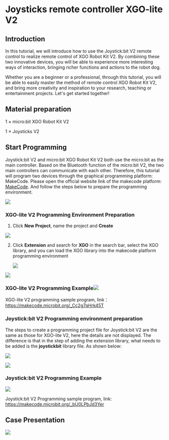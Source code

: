 ﻿---
sidebar_position: 1
sidebar_label: Joysticks remote controller XGO-lite V2
---

# Joysticks remote controller XGO-lite V2

## Introduction

In this tutorial, we will introduce how to use the Joystick:bit V2 remote control to realize remote control of XGO Robot Kit V2. By combining these two innovative devices, you will be able to experience more interesting ways of interaction, bringing richer functions and actions to the robot dog.

Whether you are a beginner or a professional, through this tutorial, you will be able to easily master the method of remote control XGO Robot Kit V2, and bring more creativity and inspiration to your research, teaching or entertainment projects. Let's get started together!

## Material preparation

1 × micro:bit XGO Robot Kit V2

1 × Joysticks V2

## Start Programming

Joystick:bit V2 and micro:bit XGO Robot Kit V2 both use the micro:bit as the main controller. Based on the Bluetooth function of the micro:bit V2, the two main controllers can communicate with each other. Therefore, this tutorial will program two devices through the graphical programming platform: MakeCode. Please open the official website link of the makecode platform: [MakeCode](https://makecode.microbit.org/#). And follow the steps below to prepare the programming environment.

![](https://wiki-media-ef.oss-cn-hongkong.aliyuncs.com/i18n/en/docusaurus-plugin-content-docs/current/microbit/robot/xgo-robot-kit-v2/images/microbit-xgo-lite-v2-makecode-01.png)

### XGO-lite V2 Programming Environment Preparation

1.  Click **New Project**, name the project and **Create**

![](https://wiki-media-ef.oss-cn-hongkong.aliyuncs.com/i18n/en/docusaurus-plugin-content-docs/current/microbit/robot/xgo-robot-kit-v2/images/microbit-xgo-lite-v2-makecode-02.png)



2. Click **Extension** and search for **XGO** in the search bar, select the XGO library, and you can load the XGO library into the makecode platform programming environment

   

   ![](https://wiki-media-ef.oss-cn-hongkong.aliyuncs.com/i18n/en/docusaurus-plugin-content-docs/current/microbit/robot/xgo-robot-kit-v2/images/microbit-xgo-lite-v2-makecode-03.png)

![](https://wiki-media-ef.oss-cn-hongkong.aliyuncs.com/i18n/en/docusaurus-plugin-content-docs/current/microbit/robot/xgo-robot-kit-v2/images/microbit-xgo-lite-v2-makecode-03-1.png)

### XGO-lite V2 Programming Example![](https://wiki-media-ef.oss-cn-hongkong.aliyuncs.com/i18n/en/docusaurus-plugin-content-docs/current/microbit/robot/xgo-robot-kit-v2/images/microbit-xgo-lite-v2-makecode-03-4.png)



XGO-lite V2 programming sample program, link：https://makecode.microbit.org/_Cc2g7qHrk45T

### Joystick:bit V2 Programming environment preparation

The steps to create a programming project file for Joystick:bit V2 are the same as those for XGO-lite V2, here the details are not displayed. The difference is that in the step of adding the extension library, what needs to be added is the **joystickbit** library file. As shown below:

![](https://wiki-media-ef.oss-cn-hongkong.aliyuncs.com/i18n/en/docusaurus-plugin-content-docs/current/microbit/robot/xgo-robot-kit-v2/images/microbit-xgo-lite-v2-makecode-03-2.png)

![](https://wiki-media-ef.oss-cn-hongkong.aliyuncs.com/i18n/en/docusaurus-plugin-content-docs/current/microbit/robot/xgo-robot-kit-v2/images/microbit-xgo-lite-v2-makecode-03-3.png)

### Joystick:bit V2 Programming Example

![](https://wiki-media-ef.oss-cn-hongkong.aliyuncs.com/i18n/en/docusaurus-plugin-content-docs/current/microbit/robot/xgo-robot-kit-v2/images/microbit-xgo-lite-v2-makecode-03-5.png)



Joystick:bit V2 Programming sample program, link: https://makecode.microbit.org/_bU0LPbJd3Yer



## Case Presentation

![](https://wiki-media-ef.oss-cn-hongkong.aliyuncs.com/i18n/en/docusaurus-plugin-content-docs/current/microbit/robot/xgo-robot-kit-v2/images/microbit-xgo-lite-v2-makecode-0113.gif)
